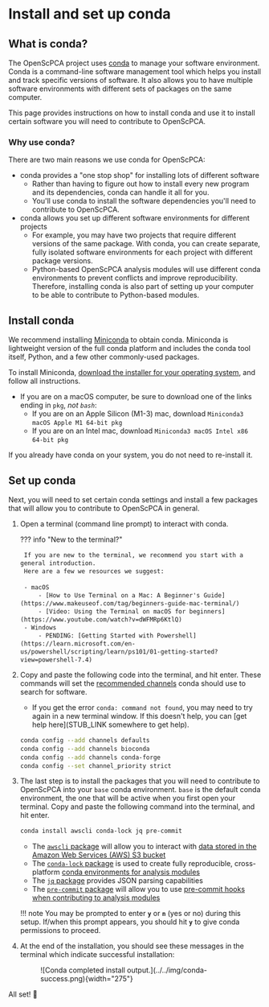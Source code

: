 # Install and set up conda

## What is conda?

The OpenScPCA project uses [conda](https://docs.anaconda.com/free/miniconda/index.html) to manage your software environment.
Conda is a command-line software management tool which helps you install and track specific versions of software.
It also allows you to have multiple software environments with different sets of packages on the same computer.

This page provides instructions on how to install conda and use it to install certain software you will need to contribute to OpenScPCA.


### Why use conda?

There are two main reasons we use conda for OpenScPCA:

- conda provides a "one stop shop" for installing lots of different software
    - Rather than having to figure out how to install every new program and its dependencies, conda can handle it all for you.
    - You'll use conda to install the software dependencies you'll need to contribute to OpenScPCA.
- conda allows you set up different software environments for different projects
    - For example, you may have two projects that require different versions of the same package.
    With conda, you can create separate, fully isolated software environments for each project with different package versions.
    - Python-based OpenScPCA analysis modules will use different conda environments to prevent conflicts and improve reproducibility.
    Therefore, installing conda is also part of setting up your computer to be able to contribute to Python-based modules.


## Install conda

We recommend installing [Miniconda](https://docs.anaconda.com/free/miniconda/index.html) to obtain conda.
Miniconda is lightweight version of the full conda platform and includes the conda tool itself, Python, and a few other commonly-used packages.

To install Miniconda, [download the installer for your operating system](https://docs.anaconda.com/free/miniconda/), and follow all instructions.

  - If you are on a macOS computer, be sure to download one of the links ending in `pkg`, _not `bash`_:
    - If you are on an Apple Silicon (M1-3) mac, download `Miniconda3 macOS Apple M1 64-bit pkg`
    - If you are on an Intel mac, download `Miniconda3 macOS Intel x86 64-bit pkg`

If you already have conda on your system, you do not need to re-install it.

## Set up conda

Next, you will need to set certain conda settings and install a few packages that will allow you to contribute to OpenScPCA in general.

1. Open a terminal (command line prompt) to interact with conda.

    ??? info "New to the terminal?"

        If you are new to the terminal, we recommend you start with a general introduction.
        Here are a few we resources we suggest:

        - macOS
            - [How to Use Terminal on a Mac: A Beginner's Guide](https://www.makeuseof.com/tag/beginners-guide-mac-terminal/)
            - [Video: Using the Terminal on macOS for beginners](https://www.youtube.com/watch?v=dWFMRp6KtlQ)
        - Windows
            - PENDING: [Getting Started with Powershell](https://learn.microsoft.com/en-us/powershell/scripting/learn/ps101/01-getting-started?view=powershell-7.4)


1. Copy and paste the following code into the terminal, and hit enter.
These commands will set the [recommended channels](https://docs.conda.io/projects/conda/en/latest/user-guide/concepts/channels.html) conda should use to search for software.
    - If you get the error `conda: command not found`, you may need to try again in a new terminal window.
    If this doesn't help, you can [get help here](STUB_LINK somewhere to get help).

    ```sh
    conda config --add channels defaults
    conda config --add channels bioconda
    conda config --add channels conda-forge
    conda config --set channel_priority strict
    ```


1. The last step is to install the packages that you will need to contribute to OpenScPCA into your `base` conda environment.
`base` is the default conda environment, the one that will be active when you first open your terminal.
Copy and paste the following command into the terminal, and hit enter.

    ```sh
    conda install awscli conda-lock jq pre-commit
    ```
    <!-- Do we want to suggest this instead? `conda env update --name base --file environment.yml`? -->

    - The [`awscli` package](https://docs.aws.amazon.com/cli/latest/userguide/cli-chap-welcome.html/) will allow you to interact with [data stored in the Amazon Web Services (AWS) S3 bucket](STUB_LINK)
    - The [`conda-lock` package](https://conda.github.io/conda-lock/) is used to create fully reproducible, cross-platform [conda environments for analysis modules](../../contributing-to-analyses/starting-your-analysis/determining-software-requirements.md#managing-software-dependencies-in-Python-with-conda)
    - The [`jq` package](https://jqlang.github.io/jq/) provides JSON parsing capabilities
    - The [`pre-commit` package](https://pre-commit.com) will allow you to use [pre-commit hooks when contributing to analysis modules](STUB_LINK)

    !!! note
        You may be prompted to enter **`y`** or **`n`** (yes or no) during this setup.
        If/when this prompt appears, you should hit **`y`** to give conda permissions to proceed.


1. At the end of the installation, you should see these messages in the terminal which indicate successful installation:

    <figure markdown="span">
        ![Conda completed install output.](../../img/conda-success.png){width="275"}
    </figure>


All set! 🎉
